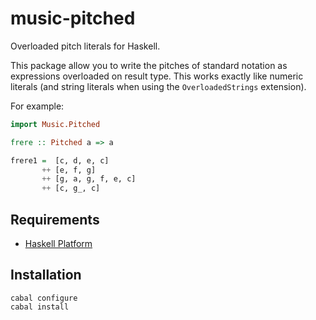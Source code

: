 
# music-pitched

Overloaded pitch literals for Haskell. 

This package allow you to write the pitches of standard notation as expressions overloaded on result type. This works exactly like numeric literals (and string literals when using the `OverloadedStrings` extension).

For example:

```haskell
import Music.Pitched

frere :: Pitched a => a

frere1 =  [c, d, e, c]
       ++ [e, f, g]
       ++ [g, a, g, f, e, c]
       ++ [c, g_, c]
```


## Requirements

* [Haskell Platform](http://www.haskell.org/platform)

## Installation

    cabal configure
    cabal install
